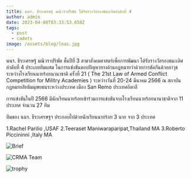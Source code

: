 ```yaml
---
title: นนร. ธีระเศรษฐ์ มณิวราปริพัต ได้รับรางวัลรองชนะเลิศลำดับที่ 4
author: admin
date: 2023-04-08T03:33:53.658Z
tags:
  - post
  - cadets
image: /assets/blog/loac.jpg
---
```

นนร. ธีระเศรษฐ์ มณิวราปริพัต ชั้นปีที่ 3 สาขาสังคมศาสตร์เพื่อการพัฒนา ได้รับรางวัลรองชนะเลิศลำดับที่ 4 ประเภททีมผสม ในการแข่งขันตอบปัญหาทางด้านกฎหมายว่าด้วยการขัดกันด้วยอาวุธ ระหว่างโรงเรียนนายร้อยนานาชาติ ครั้งที่ 21 ( The 21st Law of Armed Conflict Competition for Militry Academies ) ระหว่างวันที่ 20-24 มีนาคม 2566 ณ สถาบันกฎหมายสิทธิมนุษยชนระหว่างประเทศ เมือง San Remo ประเทศอิตาลี 

การแข่งขันในปี 2566  มีนักเรียนนายร้อยเข้าร่วมการแข่งขันจากโรงเรียนนายร้อยนานาชาติจาก 11 ประเทศ จำนวน 27 ทีม

ทีมของ นนร. ธีระเศรษฐฯ ประกอบไปด้วยนักเรียนนายร้อย 3 นาย จาก 3 ประเทศ 

1.Rachel Parilio ,USAF
2.Teeraset Maniwaraparipat,Thailand MA
3.Roberto Piccininni ,Italy MA

![](/assets/blog/973658.jpg "Brief")

![CRMA Team](/assets/blog/ทีมไทย.jpg "ทีม CRMA")

![trophy](/assets/blog/รางวัลรองชนะเลิศ-ลำดับ4.jpg "รางวัลรองชนะเลิศอันดับ 4")